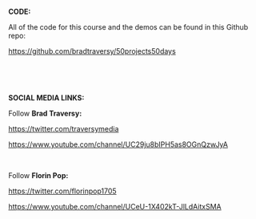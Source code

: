 <html>

<head>
    <link href="https://maxcdn.bootstrapcdn.com/bootstrap/3.3.7/css/bootstrap.min.css" rel="stylesheet"
        integrity="sha384-BVYiiSIFeK1dGmJRAkycuHAHRg32OmUcww7on3RYdg4Va+PmSTsz/K68vbdEjh4u" crossorigin="anonymous">
    <title>004 Course Projects Code & Demos</title>
</head>

<body>
    <div class="container">
        <div class="row">
            <div class="col-md-10 col-md-offset-1">
                <p class="lead">
                <p><strong>CODE:</strong></p>
                <p>All of the code for this course and the demos can be found in this Github repo:</p>
                <p><a href="https://github.com/bradtraversy/50projects50days" rel="noopener noreferrer"
                        target="_blank">https://github.com/bradtraversy/50projects50days</a></p>
                <p><br></p>
                <p><br></p>
                <p><strong>SOCIAL&nbsp;MEDIA&nbsp;LINKS:</strong></p>
                <p>Follow <strong>Brad Traversy:</strong></p>
                <p><a href="https://twitter.com/traversymedia" rel="noopener noreferrer"
                        target="_blank">https://twitter.com/traversymedia</a></p>
                <p><a href="https://www.youtube.com/channel/UC29ju8bIPH5as8OGnQzwJyA" rel="noopener noreferrer"
                        target="_blank">https://www.youtube.com/channel/UC29ju8bIPH5as8OGnQzwJyA</a></p>
                <p><br></p>
                <p>Follow <strong>Florin Pop:</strong></p>
                <p><a href="https://twitter.com/florinpop1705" rel="noopener noreferrer"
                        target="_blank">https://twitter.com/florinpop1705</a></p>
                <p><a href="https://www.youtube.com/channel/UCeU-1X402kT-JlLdAitxSMA" rel="noopener noreferrer"
                        target="_blank">https://www.youtube.com/channel/UCeU-1X402kT-JlLdAitxSMA</a></p>
                </p>
            </div>
        </div>
    </div>
    <script src="https://maxcdn.bootstrapcdn.com/bootstrap/3.3.7/js/bootstrap.min.js"
        integrity="sha384-Tc5IQib027qvyjSMfHjOMaLkfuWVxZxUPnCJA7l2mCWNIpG9mGCD8wGNIcPD7Txa"
        crossorigin="anonymous"></script>
</body>

</html>
